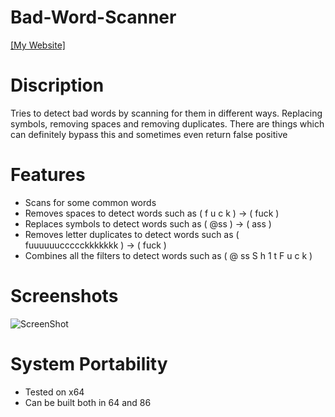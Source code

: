 # Bad-Word-Scanner
[[My Website]](https://theherobrine9.wixsite.com/website/)

# Discription
Tries to detect bad words by scanning for them in different ways. Replacing symbols, removing spaces and removing duplicates. There are things which can definitely bypass this and sometimes even return false positive 

# Features
- Scans for some common words
- Removes spaces to detect words such as ( f u c k ) -> ( fuck )
- Replaces symbols to detect words such as ( @ss ) -> ( ass )
- Removes letter duplicates to detect words such as ( fuuuuuuccccckkkkkkk ) -> ( fuck )
- Combines all the filters to detect words such as ( @ ss S h 1 t F u c k )

# Screenshots
![ScreenShot](http://prntscr.com/nzfu0h)

# System Portability 
- Tested on x64
- Can be built both in 64 and 86
